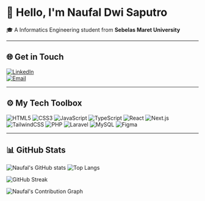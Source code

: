 # 👋 Hello, I'm **Naufal Dwi Saputro**

🎓 A Informatics Engineering student from **Sebelas Maret University**  

---

## 🌐 Get in Touch

[![LinkedIn](https://img.shields.io/badge/LinkedIn-Connect-blue?style=for-the-badge&logo=linkedin)](https://www.linkedin.com/in/naufal-dwi-saputro-b14a03299/)  
[![Email](https://img.shields.io/badge/Email-Contact-red?style=for-the-badge&logo=gmail)](mailto:naufalsaputro219@gmail.com)

---

## ⚙️ My Tech Toolbox

![HTML5](https://img.shields.io/badge/HTML5-E44D26?style=for-the-badge&logo=html5&logoColor=white)
![CSS3](https://img.shields.io/badge/CSS3-264de4?style=for-the-badge&logo=css3&logoColor=white)
![JavaScript](https://img.shields.io/badge/JavaScript-F0DB4F?style=for-the-badge&logo=javascript&logoColor=black)
![TypeScript](https://img.shields.io/badge/TypeScript-3178C6?style=for-the-badge&logo=typescript&logoColor=white)
![React](https://img.shields.io/badge/React-61DAFB?style=for-the-badge&logo=react&logoColor=black)
![Next.js](https://img.shields.io/badge/Next.js-000000?style=for-the-badge&logo=next.js&logoColor=white)
![TailwindCSS](https://img.shields.io/badge/TailwindCSS-38B2AC?style=for-the-badge&logo=tailwindcss&logoColor=white)
![PHP](https://img.shields.io/badge/PHP-777BB4?style=for-the-badge&logo=php&logoColor=white)
![Laravel](https://img.shields.io/badge/Laravel-E74430?style=for-the-badge&logo=laravel&logoColor=white)
![MySQL](https://img.shields.io/badge/MySQL-005C84?style=for-the-badge&logo=mysql&logoColor=white)
![Figma](https://img.shields.io/badge/Figma-A259FF?style=for-the-badge&logo=figma&logoColor=white)

---

## 📊 GitHub Stats

![Naufal's GitHub stats](https://github-readme-stats.vercel.app/api?username=NaufalDsp&show_icons=true&count_private=true&theme=tokyonight)  ![Top Langs](https://github-readme-stats.vercel.app/api/top-langs/?username=NaufalDsp&layout=compact&count_private=true&theme=tokyonight)

![GitHub Streak](https://streak-stats.demolab.com?user=NaufalDsp&theme=tokyonight&hide_border=true)

![Naufal's Contribution Graph](https://github-readme-activity-graph.vercel.app/graph?username=NaufalDsp&theme=tokyo-night&color=00BFFF&line=1E90FF&point=1E90FF&area=true&hide_border=true)
